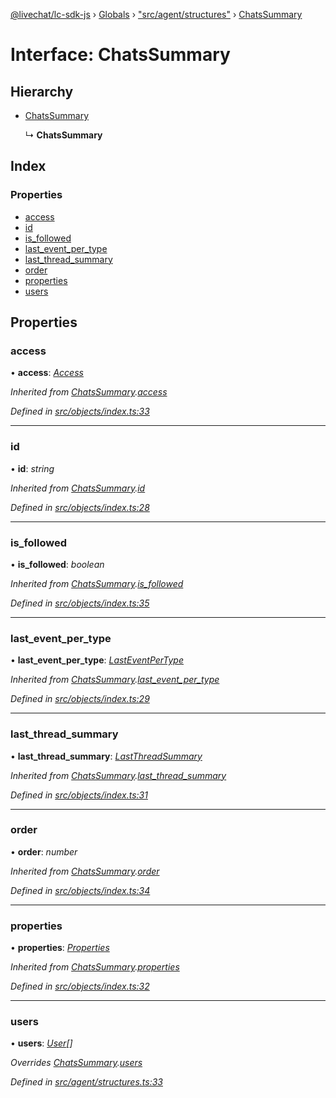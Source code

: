 [@livechat/lc-sdk-js](../README.md) › [Globals](../globals.md) › ["src/agent/structures"](../modules/_src_agent_structures_.md) › [ChatsSummary](_src_agent_structures_.chatssummary.md)

# Interface: ChatsSummary

## Hierarchy

* [ChatsSummary](_src_objects_index_.chatssummary.md)

  ↳ **ChatsSummary**

## Index

### Properties

* [access](_src_agent_structures_.chatssummary.md#access)
* [id](_src_agent_structures_.chatssummary.md#id)
* [is_followed](_src_agent_structures_.chatssummary.md#is_followed)
* [last_event_per_type](_src_agent_structures_.chatssummary.md#last_event_per_type)
* [last_thread_summary](_src_agent_structures_.chatssummary.md#last_thread_summary)
* [order](_src_agent_structures_.chatssummary.md#order)
* [properties](_src_agent_structures_.chatssummary.md#properties)
* [users](_src_agent_structures_.chatssummary.md#users)

## Properties

###  access

• **access**: *[Access](_src_objects_index_.access.md)*

*Inherited from [ChatsSummary](_src_objects_index_.chatssummary.md).[access](_src_objects_index_.chatssummary.md#access)*

*Defined in [src/objects/index.ts:33](https://github.com/livechat/lc-sdk-js/blob/adb7bb1/src/objects/index.ts#L33)*

___

###  id

• **id**: *string*

*Inherited from [ChatsSummary](_src_objects_index_.chatssummary.md).[id](_src_objects_index_.chatssummary.md#id)*

*Defined in [src/objects/index.ts:28](https://github.com/livechat/lc-sdk-js/blob/adb7bb1/src/objects/index.ts#L28)*

___

###  is_followed

• **is_followed**: *boolean*

*Inherited from [ChatsSummary](_src_objects_index_.chatssummary.md).[is_followed](_src_objects_index_.chatssummary.md#is_followed)*

*Defined in [src/objects/index.ts:35](https://github.com/livechat/lc-sdk-js/blob/adb7bb1/src/objects/index.ts#L35)*

___

###  last_event_per_type

• **last_event_per_type**: *[LastEventPerType](_src_objects_index_.lasteventpertype.md)*

*Inherited from [ChatsSummary](_src_objects_index_.chatssummary.md).[last_event_per_type](_src_objects_index_.chatssummary.md#last_event_per_type)*

*Defined in [src/objects/index.ts:29](https://github.com/livechat/lc-sdk-js/blob/adb7bb1/src/objects/index.ts#L29)*

___

###  last_thread_summary

• **last_thread_summary**: *[LastThreadSummary](_src_objects_index_.lastthreadsummary.md)*

*Inherited from [ChatsSummary](_src_objects_index_.chatssummary.md).[last_thread_summary](_src_objects_index_.chatssummary.md#last_thread_summary)*

*Defined in [src/objects/index.ts:31](https://github.com/livechat/lc-sdk-js/blob/adb7bb1/src/objects/index.ts#L31)*

___

###  order

• **order**: *number*

*Inherited from [ChatsSummary](_src_objects_index_.chatssummary.md).[order](_src_objects_index_.chatssummary.md#order)*

*Defined in [src/objects/index.ts:34](https://github.com/livechat/lc-sdk-js/blob/adb7bb1/src/objects/index.ts#L34)*

___

###  properties

• **properties**: *[Properties](_src_objects_index_.properties.md)*

*Inherited from [ChatsSummary](_src_objects_index_.chatssummary.md).[properties](_src_objects_index_.chatssummary.md#properties)*

*Defined in [src/objects/index.ts:32](https://github.com/livechat/lc-sdk-js/blob/adb7bb1/src/objects/index.ts#L32)*

___

###  users

• **users**: *[User](../modules/_src_agent_structures_.md#user)[]*

*Overrides [ChatsSummary](_src_objects_index_.chatssummary.md).[users](_src_objects_index_.chatssummary.md#users)*

*Defined in [src/agent/structures.ts:33](https://github.com/livechat/lc-sdk-js/blob/adb7bb1/src/agent/structures.ts#L33)*
